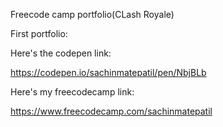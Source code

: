Freecode camp portfolio(CLash Royale)



First portfolio:

Here's the codepen link:

https://codepen.io/sachinmatepatil/pen/NbjBLb


Here's my freecodecamp link:

https://www.freecodecamp.com/sachinmatepatil

